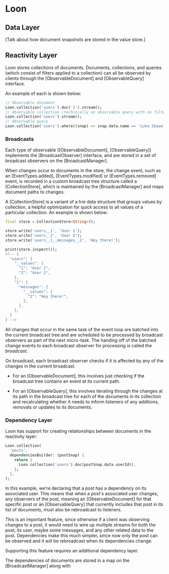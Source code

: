 # Loon

## Data Layer

[Talk about how document snapshots are stored in the value store.]

## Reactivity Layer

Loon stores collections of documents. Documents, collections, and queries (which consist of filters applied to a collection)
can all be observed by clients through the [ObservableDocument] and [ObservableQuery] interface.

An example of each is shown below:

```dart
// Observable document
Loon.collection('users').doc('1').stream();
// Observable collection (technically an observable query with no filters)
Loon.collection('users').stream();
// Observable query
Loon.collection('users').where((snap) => snap.data.name == 'Luke Skywalker').stream();
```

### Broadcasts

Each type of observable ([ObservableDocument], [ObservableQuery]) implements the [BroadcastObserver] interface, and are stored in a set of broadcast observers
on the [BroadcastManager].

When changes occur to documents in the store, the change event, such as an [EventTypes.added], [EventTypes.modified] or [EventTypes.removed]
event, is recorded in a custom broadcast tree structure called a [CollectionStore], which is maintained by the [BroadcastManager] and maps document paths to changes.

A [CollectionStore] is a variant of a trie data structure that groups values by collection, a helpful optimization for quick access to all values of a particular collection. An example is shown below:

```dart
final store = CollectionStore<String>();

store.write('users__1', 'User 1');
store.write('users__2', 'User 2');
store.write('users__1__messages__2', 'Hey there!');

print(store.inspect());
<!-- {
  "users": {
    "__values": {
      "1": "User 1",
      "2": "User 2",
    },
    "1": {
      "messages": {
        "__values": {
          "2": "Hey there!",
        },
      },
    },
  }
} -->
```

All changes that occur in the same task of the event loop are batched into the current broadcast tree and are scheduled to be processed by broadcast observers
as part of the next micro-task. The handing off of the batched change events to each broadcast observer for processing is called the *broadcast*.

On broadcast, each broadcast observer checks if it is affected by any of the changes in the current broadcast.

* For an [ObservableDocument], this involves just checking if the broadcast tree contains an event at its current path.

* For an [ObservableQuery], this involves iterating through the changes at its path in the broadcast tree for each of the documents in its collection
  and recalculating whether it needs to inform listeners of any additions, removals or updates to its documents.

### Dependency Layer

Loon has support for creating relationships between documents in the reactivity layer:

```dart
Loon.collection(
  'posts',
  dependenciesBuilder: (postSnap) {
    return {
      Loon.collection('users').doc(postSnap.data.userId)),
    };
  },
);
```

In this example, we're declaring that a post has a dependency on its associated user. This means that when a post's associated user changes,
any observers of the post, meaning an [ObservableDocument] for that specific post or an [ObservableQuery] that currently includes that post in its list of documents, must also be rebroadcast to listeners.

This is an important feature, since otherwise if a client was observing changes to a post, it would need to wire up multiple streams for both the post, its user,
maybe some messages, and any other related data to the post. Dependencies make this much simpler, since now only the post can be observed and it will be rebroadcast
when its dependencies change.

Supporting this feature requires an additional dependency layer. 

The dependencies of documents are stored in a map on the [BroadcastManager] along with 